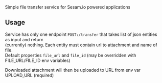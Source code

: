 Simple file transfer service for Sesam.io powered applications

## Usage
Service has only one endpoint `POST:/transfer` that takes list of json entities as input and return   
(currently) nothing. Each entity must contain url to attachment and name of file.  
Default properties `file_url` and `file_id` (may be overridden with FILE_URL/FILE_ID env variables)

Downloaded attachment will then be uploaded to URL from env var UPLOAD_URL (required)




